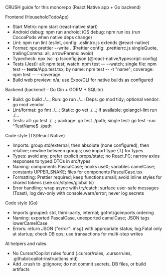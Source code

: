CRUSH guide for this monorepo (React Native app + Go backend)

Frontend (HouseholdTodoApp)
- Start Metro: npm start (react-native start)
- Android debug: npm run android; iOS debug: npm run ios (run CocoaPods when native deps change)
- Lint: npm run lint (eslint, config: .eslintrc.js extends @react-native)
- Format: npx prettier --write . (Prettier config: .prettierrc.js singleQuote, trailingComma: all, arrowParens: avoid)
- Typecheck: npx tsc -p tsconfig.json (@react-native/typescript-config)
- Tests (Jest): all: npm test; watch: npm test -- --watch; single file: npm test -- __tests__/App.test.tsx; by name: npm test -- -t "name"; coverage: npm test -- --coverage
- Build web preview: n/a; use Expo/CLI for native builds as configured

Backend (backend/ – Go Gin + GORM + SQLite)
- Build: go build ./...; Run: go run ./...; Deps: go mod tidy; optional vendor: go mod vendor
- Lint/format: go fmt ./...; Static: go vet ./...; If available: golangci-lint run ./...
- Tests: all: go test ./...; package: go test ./path; single test: go test -run ^TestName$ ./path

Code style (TS/React Native)
- Imports: group std/external, then absolute (none configured), then relative; newline between groups; use import type {T} for types
- Types: avoid any; prefer explicit props/state; no React.FC; narrow axios responses to typed DTOs in src/types
- Naming: components PascalCase; hooks useX; variables camelCase; constants UPPER_SNAKE; files for components PascalCase.tsx
- Formatting: Prettier required; keep functions small; avoid inline styles for shared tokens (see src/styles/global.ts)
- Error handling: wrap async with try/catch; surface user-safe messages (Toast), log dev-only with console.warn/error; never log secrets

Code style (Go)
- Imports grouped: std, third-party, internal; gofmt/goimports ordering
- Naming: exported PascalCase, unexported camelCase; JSON tags lowerCamelCase
- Errors: return JSON {"error": msg} with appropriate status; log.Fatal only at startup; check DB ops; use transactions for multi-step writes

AI helpers and rules
- No Cursor/Copilot rules found (.cursor/rules, .cursorrules, .github/copilot-instructions.md)
- Add .crush to .gitignore; do not commit secrets, DB files, or build artifacts
